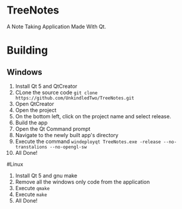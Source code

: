 # TreeNotes
A Note Taking Application Made With Qt.

# Building
## Windows
1. Install Qt 5 and QtCreator
2. CLone the source code `git clone https://github.com/UnkindledTwo/TreeNotes.git`
3. Open QtCreator
4. Open the project
5. On the bottom left, click on the project name and select release.
6. Build the app
7. Open the Qt Command prompt
8. Navigate to the newly built app's directory
9. Execute the command `windeployqt TreeNotes.exe -release --no-transtalions --no-opengl-sw`
10. All Done!

#Linux
1. Install Qt 5 and gnu make
2. Remove all the windows only code from the application
3. Execute `qmake`
4. Execute `make`
5. All Done!
